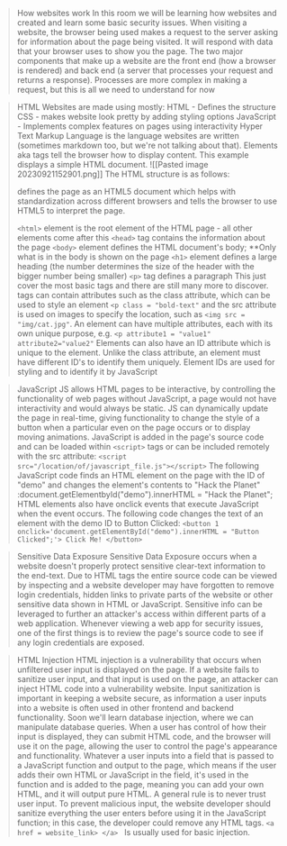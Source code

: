 >	How websites work
>In this room we will be learning how websites and created and learn some basic security issues. When visiting a website, the browser being used makes a request to the server asking for information about the page being visited. It will respond with data that your browser uses to show you the page.
>The two major components that make up a website are the front end (how a browser is rendered) and back end (a server that processes your request and returns a response). 
>Processes are more complex in making a request, but this is all we need to understand for now


>	HTML
>Websites are made using mostly:
>HTML - Defines the structure 
>CSS - makes website look pretty by adding styling options
>JavaScript - Implements complex features on pages using interactivity 
>Hyper Text Markup Language is the language websites are written (sometimes markdown too, but we're not talking about that). Elements aka tags tell the browser how to display content. This example displays a simple HTML document.
>![[Pasted image 20230921152901.png]]
>	The HTML structure is as follows:
><!DOCTYPE HTML>  defines the page as an HTML5 document which helps with standardization across different browsers and tells the browser to use HTML5 to interpret the page. 
> `<html>` element is the root element of the HTML page - all other elements come after this 
> `<head>` tag contains the information about the page
> `<body>` element defines the HTML document's body; **Only what is in the body is shown on the page
> `<h1>` element defines a large heading (the number determines the size of the header with the bigger number being smaller)
> `<p>` tag defines a paragraph
> This just cover the most basic tags and there are still many more to discover.
> tags can contain attributes such as the class attribute, which can be used to style an element `<p class = "bold-text"` and the src attribute is used on images to specify the location, such as `<img src = "img/cat.jpg"`. An element can have multiple attributes, each with its own unique purpose, e.g. `<p attribute1 = "value1" attribute2="value2"`
> Elements can also have an ID attribute which is unique to the element. Unlike the class attribute, an element must have different ID's to identify them uniquely. Element IDs are used for styling and to identify it by JavaScript


>	JavaScript 
>JS allows HTML pages to be interactive, by controlling the functionality of web pages without JavaScript, a page would not have interactivity and would always be static. JS can dynamically update the page in real-time, giving functionality to change the style of a button when a particular even on the page occurs or to display moving animations. 
>JavaScript is added in the page's source code and can be loaded within `<script>` tags or can be included remotely with the src attribute: `<script src="/location/of/javascript_file.js"></script>`
>The following JavaScript code finds an HTML element on the page with the ID of "demo" and changes the element's contents to "Hack the Planet" :document.getElementbyId("demo").innerHTML = "Hack the Planet";
>HTML elements also have onclick events that execute JavaScript when the event occurs. The following code changes the text of an element with the demo ID to Button Clicked: `<button 1 onclick='document.getElementById("demo").innerHTML = "Button Clicked";'> Click Me! </button>` 


>	Sensitive Data Exposure
>Sensitive Data Exposure occurs when a website doesn't properly protect sensitive clear-text information to the end-text. Due to HTML tags the entire source code can be viewed by inspecting and a website developer may have forgotten to remove login credentials, hidden links to private parts of the website or other sensitive data shown in HTML or JavaScript. Sensitive info can be leveraged to further an attacker's access within different parts of a web application. Whenever viewing a web app for security issues, one of the first things is to review the page's source code to see if any login credentials are exposed.


>	HTML Injection
>HTML injection is a vulnerability that occurs when unfiltered user input is displayed on the page. If a website fails to sanitize user input, and that input is used on the page, an attacker can inject HTML code into a vulnerability website. Input sanitization is important in keeping a website secure, as information a user inputs into a website is often used in other frontend and backend functionality. Soon we'll learn database injection, where we can manipulate database queries. When a user has control of how their input is displayed, they can submit HTML code, and the browser will use it on the page, allowing the user to control the page's appearance and functionality. Whatever a user inputs into a field that is passed to a JavaScript function and output to the page, which means if the user adds their own HTML or JavaScript in the field, it's used in the function and is added to the page, meaning you can add your own HTML, and it will output pure HTML. A general rule is to never trust user input. To prevent malicious input, the website developer should sanitize everything the user enters before using it in the JavaScript function; in this case, the developer could remove any HTML tags.
>`<a href = website_link> </a> ` Is usually used for basic injection.